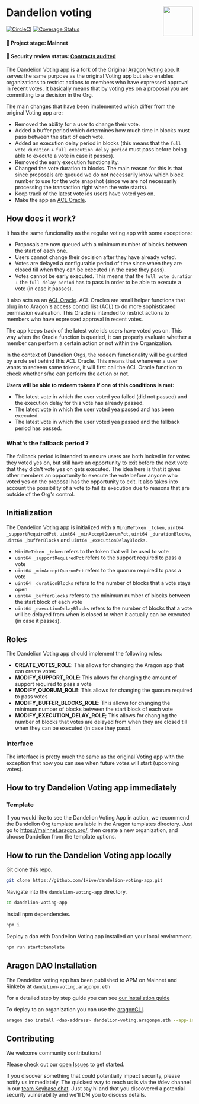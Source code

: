 # Dandelion voting <img align="right" src="https://github.com/1Hive/website/blob/master/website/static/img/bee.png" height="80px" />

[![CircleCI](https://circleci.com/gh/1Hive/dandelion-voting-app.svg?style=svg)](https://circleci.com/gh/1Hive/dandelion-voting-app)
[![Coverage Status](https://coveralls.io/repos/github/1Hive/dandelion-voting-app/badge.svg?branch=master)](https://coveralls.io/github/1Hive/dandelion-voting-app?branch=master)

#### 🐲 Project stage: Mainnet

#### 🚨 Security review status: [Contracts audited](https://diligence.consensys.net/audits/2019/12/dandelion-organizations/)

The Dandelion Voting app is a fork of the Original [Aragon Voting app](https://github.com/aragon/aragon-apps/tree/master/apps/voting).
It serves the same purpose as the original Voting app but also enables organizations to restrict actions to members who have expressed approval in recent votes. It basically means that by voting yes on a proposal you are committing to a decision in the Org.

The main changes that have been implemented which differ from the original Voting app are:

- Removed the ability for a user to change their vote.
- Added a buffer period which determines how much time in blocks must pass between the start of each vote.
- Added an execution delay period in blocks (this means that the `full vote duration` + `full execution delay period` must pass before being able to execute a vote in case it passes).
- Removed the early execution functionality.
- Changed the vote duration to blocks. The main reason for this is that since proposals are queued we do not necessarily know which block number to use for the vote snapshot (since we are not necessarily processing the transaction right when the vote starts).
- Keep track of the latest vote ids users have voted yes on.
- Make the app an [ACL Oracle](https://hack.aragon.org/docs/acl_IACLOracle).


## How does it work?

It has the same funcionality as the regular voting app with some exceptions:

- Proposals are now queued with a minimum number of blocks between the start of each one.
- Users cannot change their decision after they have already voted.
- Votes are delayed a configurable period of time since when they are closed till when they can be executed (in the case they pass).
- Votes cannot be early executed. This means that the `full vote duration` + the `full delay period` has to pass in order to be able to execute a vote (in case it passes).

It also acts as an [ACL Oracle](https://hack.aragon.org/docs/acl_IACLOracle). ACL Oracles are small helper functions that plug in to Aragon's access control list (ACL) to do more sophisticated permission evaluation. This Oracle is intended to restrict actions to members who have expressed approval in recent votes.

The app keeps track of the latest vote ids users have voted yes on. This way when the Oracle function is queried, it can properly evaluate whether a member can perform a certain action or not within the Organization.

In the context of Dandelion Orgs, the redeem functionality will be guarded by a role set behind this ACL Oracle. This means that whenever a user wants to redeem some tokens, it will first call the ACL Oracle function to check whether s/he can perform the action or not.

**Users will be able to redeem tokens if one of this conditions is met:**

- The latest vote in which the user voted yea failed (did not passed) and the execution delay for this vote has already passed.
- The latest vote in which the user voted yea passed and has been executed.
- The latest vote in which the user voted yea passed and the fallback period has passed.

### What's the fallback period ?

The fallback period is intended to ensure users are both locked in for votes they voted yes on, but still have an opportunity to exit before the next vote that they didn't vote yes on gets executed. The idea here is that it gives other members an opportunity to execute the vote before anyone who voted yes on the proposal has the opportunity to exit. It also takes into account the possibility of a vote to fail its execution due to reasons that are outside of the Org's control.

## Initialization

The Dandelion Voting app is initialized with a `MiniMeToken _token`, `uint64 _supportRequiredPct`, `uint64 _minAcceptQuorumPct`, `uint64 _durationBlocks`, `uint64 _bufferBlocks` and `uint64 _executionDelayBlocks`.

- `MiniMeToken _token` refers to the token that will be used to vote
- `uint64 _supportRequiredPct` refers to the support required to pass a vote
- `uint64 _minAcceptQuorumPct` refers to the quorum required to pass a vote
- `uint64 _durationBlocks` refers to the number of blocks that a vote stays open
- `uint64 _bufferBlocks` refers to the minimum number of blocks between the start block of each vote
- `uint64 _executionDelayBlocks` refers to the number of blocks that a vote will be delayed from when is closed to when it actually can be executed (in case it passes).

## Roles

The Dandelion Voting app should implement the following roles:

- **CREATE_VOTES_ROLE**: This allows for changing the Aragon app that can create votes
- **MODIFY_SUPPORT_ROLE**: This allows for changing the amount of support required to pass a vote
- **MODIFY_QUORUM_ROLE**: This allows for changing the quorum required to pass votes
- **MODIFY_BUFFER_BLOCKS_ROLE**: This allows for changing the minimum number of blocks between the start block of each vote
- **MODIFY_EXECUTION_DELAY_ROLE**; This allows for changing the number of blocks that votes are delayed from when they are closed till when they can be executed (in case they pass).

### Interface

The interface is pretty much the same as the original Voting app with the exception that now you can see when future votes will start (upcoming votes).

## How to try Dandelion Voting app immediately

### Template

If you would like to see the Dandelion Voting App in action, we recommend the Dandelion Org template available in the Aragon templates directory. Just go to https://mainnet.aragon.org/, then create a new organization, and choose Dandelion from the template options.

## How to run the Dandelion Voting app locally

Git clone this repo.

```sh
git clone https://github.com/1Hive/dandelion-voting-app.git
```

Navigate into the `dandelion-voting-app` directory.

```sh
cd dandelion-voting-app
```

Install npm dependencies.

```sh
npm i
```

Deploy a dao with Dandelion Voting app installed on your local environment.

```sh
npm run start:template
```

## Aragon DAO Installation
The Dandelion voting app has been published to APM on Mainnet and Rinkeby at `dandelion-voting.aragonpm.eth`

For a detailed step by step guide you can see [our installation guide](./docs/installation-guide.md)

To deploy to an organization you can use the [aragonCLI](https://hack.aragon.org/docs/cli-intro.html).

```sh
aragon dao install <dao-address> dandelion-voting.aragonpm.eth --app-init-args <token-address> <supportRequiredPct> <minAcceptQuorumPct> <durationBlocks> <bufferBlocks> <executionDelayBlocks>
```

## Contributing

We welcome community contributions!

Please check out our [open Issues](https://github.com/1Hive/dandelion-voting-app/issues) to get started.

If you discover something that could potentially impact security, please notify us immediately. The quickest way to reach us is via the #dev channel in our [team Keybase chat](https://keybase.io/team/1hive). Just say hi and that you discovered a potential security vulnerability and we'll DM you to discuss details.
